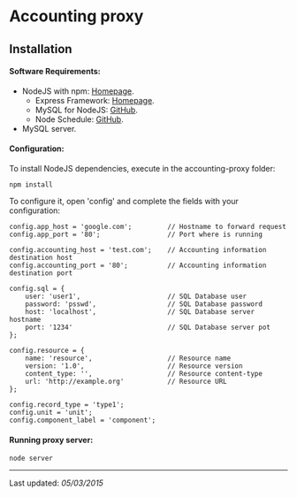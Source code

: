 # Accounting proxy
## Installation
#### Software Requirements:
- NodeJS with npm: [Homepage](http://nodejs.org/).
    + Express Framework: [Homepage](http://expressjs.com/).
    + MySQL for NodeJS: [GitHub](https://github.com/felixge/node-mysql).
    + Node Schedule: [GitHub](https://github.com/node-schedule/node-schedule).
- MySQL server.

#### Configuration:
To install NodeJS dependencies, execute in the accounting-proxy folder:
```
npm install
```

To configure it, open 'config' and complete the fields with your configuration:
```
config.app_host = 'google.com';         // Hostname to forward request
config.app_port = '80';                 // Port where is running

config.accounting_host = 'test.com';    // Accounting information destination host
config.accounting_port = '80';          // Accounting information destination port

config.sql = {
    user: 'user1',                      // SQL Database user
    password: 'psswd',                  // SQL Database password
    host: 'localhost',                  // SQL Database server hostname
    port: '1234'                        // SQL Database server pot
};

config.resource = {
    name: 'resource',                   // Resource name
    version: '1.0',                     // Resource version
    content_type: '',                   // Resource content-type
    url: 'http://example.org'           // Resource URL
};

config.record_type = 'type1';
config.unit = 'unit';
config.component_label = 'component';
```

#### Running proxy server:
```
node server
```

---
Last updated: _05/03/2015_
